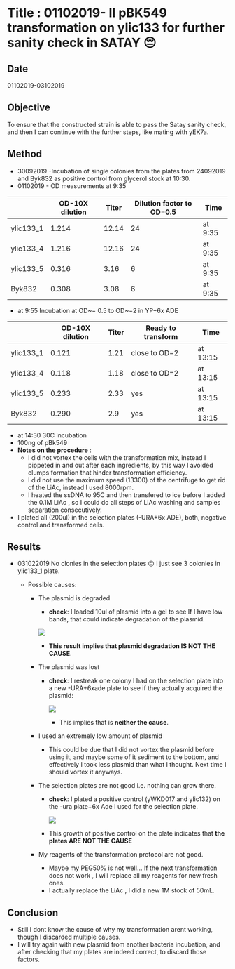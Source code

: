 # Title : 01102019- II pBK549 transformation on ylic133 for further sanity check in SATAY :pensive:

## Date
01102019-03102019

## Objective
To ensure that the constructed strain is able to pass the Satay sanity check, and then I can continue with the further steps, like mating with yEK7a.

## Method
- 30092019 -Incubation of single colonies from the plates from 24092019 and Byk832 as positive control from glycerol stock at 10:30.
- 01102019 - OD measurements at 9:35

|   | OD-10X dilution |Titer   |Dilution factor to OD=0.5   |Time|
|---|---|---|---|---|
| ylic133_1  |1.214  | 12.14  | 24  | at 9:35 |
| ylic133_4   |1.216   |12.16  | 24  | at 9:35 |
| ylic133_5 |0.316   | 3.16  | 6 | at 9:35 |
| Byk832  |0.308 | 3.08  | 6  | at 9:35 |

  - at 9:55 Incubation at OD~= 0.5 to OD~=2 in YP+6x ADE


  |   | OD-10X dilution |Titer   |Ready to transform |Time|
  |---|---|---|---|---|
  | ylic133_1  |0.121  | 1.21  | close to OD=2  | at 13:15 |
  | ylic133_4   |0.118   |1.18  | close to OD=2   | at 13:15 |
  | ylic133_5 |0.233   | 2.33  | yes | at 13:15 |
  | Byk832  |0.290 | 2.9  | yes  | at 13:15 |
  - at 14:30 30C incubation
  - 100ng of pBk549
  - **Notes on the procedure** :
    - I did not vortex the cells with the transformation mix, instead I pippeted in and out after each ingredients, by this way I avoided clumps formation that hinder transformation efficiency.
    - I did not use the maximum speed (13300) of the centrifuge to get rid of the LiAc, instead I used 8000rpm.
    - I heated the ssDNA to 95C and then transfered to ice before  I added the 0.1M LiAc , so I could do all steps of LiAc washing and samples separation consecutively.
  - I plated all (200ul) in the selection plates (-URA+6x ADE), both, negative control and transformed cells.
## Results

- 031022019 No clonies in the selection plates :pensive: I just see 3 colonies in ylic133_1 plate.
  - Possible causes:

    - The plasmid is degraded
        - **check**: I loaded 10ul of plasmid into a gel to see If I have low bands, that could indicate degradation of the plasmid.

         ![](../Images/03102019-pBK549-plasmid-gel.png)

        - **This result implies that plasmid degradation IS NOT THE CAUSE**.
    - The plasmid was lost
        - **check**: I restreak one colony I had on the selection plate into a new -URA+6xade plate to see if they actually acquired the plasmid:

          ![](../Images/03102019-one-colony-testing-ylic133+pbk549-to-discard-plasmid-problems.png)

          - This implies that is **neither the cause**.
    - I used an extremely low amount of plasmid
      - This could be due that I did not vortex the plasmid before using it, and maybe some of it sediment to the bottom, and effectively I took less plasmid than what I thought. Next time I should vortex it anyways.
    - The selection plates are not good i.e. nothing can grow there.
      - **check**: I plated a positive control (yWKD017 and ylic132) on the -ura plate+6x Ade I used for the selection plate.

        ![](../Images/-ura+6xade-03092019-check-positive-control.png)

      - This growth of positive control on the plate indicates that **the plates ARE NOT THE CAUSE**
    - My reagents of the transformation protocol are not good.
      - Maybe my PEG50% is not well... If the next transformation does not work , I will replace all my reagents for new fresh ones.
      - I actually replace the LiAc , I did a new 1M stock of 50mL.


## Conclusion
- Still I dont know the cause of why my transformation arent working, though I discarded multiple causes.
- I will try again with new plasmid from another bacteria incubation, and after checking that my plates are indeed correct, to discard those factors.
